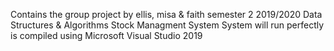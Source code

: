 Contains the group project by ellis, misa & faith semester 2 2019/2020 Data Structures & Algorithms
Stock Managment System
System will run perfectly is compiled using Microsoft Visual Studio 2019
